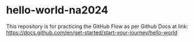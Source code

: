 # hello-world-na2024
This repository is for practicing the GitHub Flow as per Github Docs at link: https://docs.github.com/en/get-started/start-your-journey/hello-world
